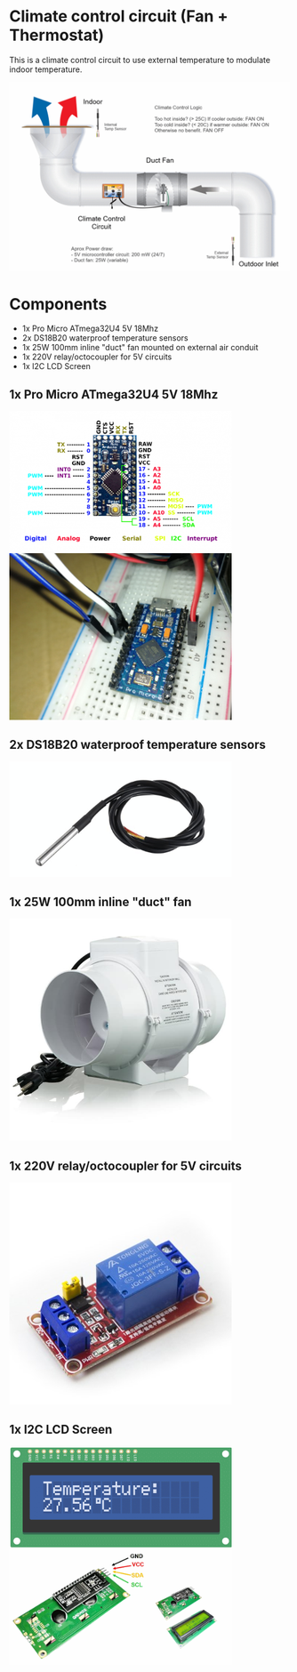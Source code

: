 # Climate control circuit (Fan + Thermostat)

This is a climate control circuit to use external temperature to modulate indoor temperature.

![diagram.explanation.png](diagram.explanation.png)

# Components

- 1x Pro Micro ATmega32U4 5V 18Mhz 
- 2x DS18B20 waterproof temperature sensors
- 1x 25W 100mm inline "duct" fan mounted on external air conduit
- 1x 220V relay/octocoupler for 5V circuits
- 1x I2C LCD Screen   

## 1x Pro Micro ATmega32U4 5V 18Mhz 

<img src="promicro.pinout.png" width="400"/>
<img src="promicro2.jpeg" width="400"/>

## 2x DS18B20 waterproof temperature sensors

<img src="tempsensor.png" width="400"/>

## 1x 25W 100mm inline "duct" fan

<img src="fan.jpg" width="400"/>

## 1x 220V relay/octocoupler for 5V circuits

<img src="relaymodule.jpg" width="400"/>

## 1x I2C LCD Screen  

<img src="lcd.front.png" width="400"/>
<img src="lcd.back.png" width="400"/>

